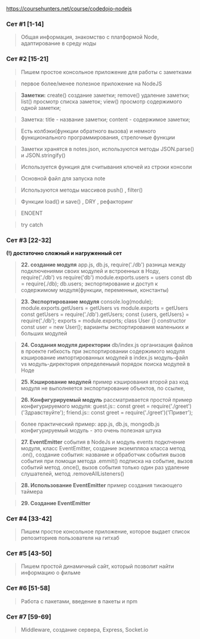 https://coursehunters.net/course/codedojo-nodejs

### Сет #1 [1-14]
 > Общая информация, знакомство с платформой Node, адаптирование в среду ноды





### Сет #2 [15-21]
 > Пишем простое консольное приложение для работы с заметками

 > первое более/менее полезное приложение на NodeJS

 > __Заметки:__ 
 create() создание заметки; 
 remove() удаление заметки; 
 list() просмотр списка заметок;
 view() просмотр содержимого одной заметки;


 > Заметка: 
 title - название заметки;
 content - содержимое заметки;


 > Есть колбэки(функции обратного вызова) и немного функционального программирования,
 стрелочные функции

 > Заметки хранятся в notes.json,
 используются методы JSON.parse() и JSON.stringify()

 > Используется функция для считывания ключей из строки консоли

 > Основной файл для запуска note

 > Используются методы массивов push() , filter()

 > Функции load() и save() , DRY ,  рефакторинг

 > ENOENT

 > try catch







### Сет #3 [22-32]
__(!) достаточно сложный и нагруженный сет__


 > __22. создание модуля__
 app.js, db.js, require('./db')
 разница между подключениями своих модулей и встроенных в Ноду, require('./db')  vs  require('db')
 module.exports.users = users
 const db = require(./db);
 db.users;
 экспортирование и доступ к содержимому модуля(функции, переменные, константы)

 
 > __23. Экспортирование модуля__
 console.log(module);
 module.exports.getUsers = getUsers   vs   module.exports = getUsers
 const getUsers = require('./db').getUsers;
 const {users, getUsers} = require('./db');
 exports = module.exports;
 class User {}
 constructor
 const user = new User();
 варианты экспортирования маленьких и больших модулей


 > __24. Создания модуля директории__
 db/index.js
 организация файлов в проекте
 гибкость при экспортировании содержимого модуля
 кэширование импортированных модулей в index.js
 модуль-файл   vs   модуль-директория
 определеныый порядок поиска модулей в Ноде


 > __25. Кэширование модулей__
 пример кэширования
 второй раз код модуля не выполняется
 экспортирование объектов, по ссылке, 


 > __26. Конфигурируемый модуль__
 рассматривается простой пример конфигурируемого модуля:
 guest.js::  const greet = require('./greet')('Здравствуйте');
 friend.js:: const greet = require('./greet')('Привет');
 
 > более практический пример:
 app.js, db.js, mongodb.js
 конфигурируемый модуль - это очень полезная штука


 > __27. EventEmitter__
 события в NodeJs и модуль events
 подклчение модуля, класс EventEmitter, создание экземпляоа класса
 метод .on(), создание события: название и обработчик события
 вызов события при помощи метода .emmit()
 подписка на событие, вызов событий
 метод .once(), вызов события только один раз
 удаление слушателей, метод .removeAllListeners()


 > __28. Использование EventEmitter__
 пример создания тикающего таймера


  > __29. Создание EventEmitter__







### Сет #4 [33-42]
 > Пишем простое консольное  приложение, которое выдает список репозиториев пользователя на гитхаб


### Сет #5 [43-50]
 > Пишем простой динамичный сайт, который позволит найти информацию о фильме


### Сет #6 [51-58]
 > Работа с пакетами, введение в пакеты и npm


### Сет #7 [59-69]
 > Middleware, создание сервера, Express, Socket.io 
